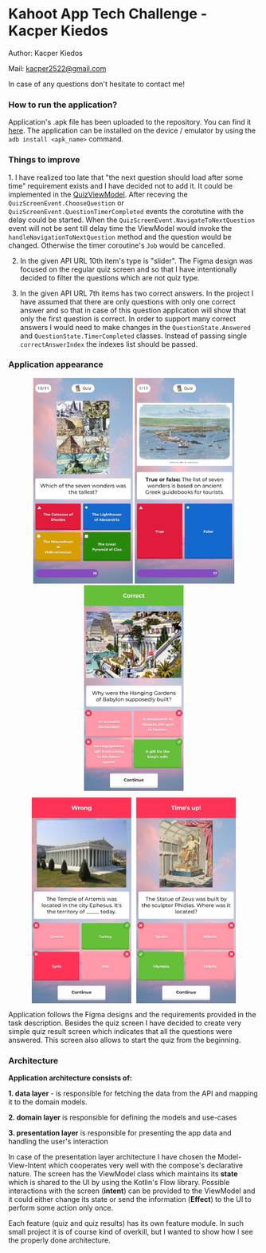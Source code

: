 # Kahoot App Tech Challenge - Kacper Kiedos

Author: Kacper Kiedos

Mail: kacper2522@gmail.com

In case of any questions don't hesitate to contact me!

### How to run the application?

Application's .apk file has been uploaded to the repository. You can find it [here](https://github.com/KacperKiedos/KahootAppTechChallenge/blob/main/artifacts/kacper-kiedos-kahoot-app-tech-challenge.apk). The application can be installed on the device / emulator by using the `adb install <apk_name>` command.

### Things to improve

1. I have realized too late that "the next question should load after some time" requirement exists and I have decided not to add it. It could be implemented in the [QuizViewModel](https://github.com/KacperKiedos/KahootAppTechChallenge/blob/main/feature/quiz/src/main/java/pl/kacperkiedos/kahootapptechchallenge/quiz/screen/QuizViewModel.kt). After receving the `QuizScreenEvent.ChooseQuestion` or `QuizScreenEvent.QuestionTimerCompleted` events the corotutine with the delay could be started. When the `QuizScreenEvent.NavigateToNextQuestion` event will not be sent till delay time the ViewModel would invoke the `handleNavigationToNextQuestion` method and the question would be changed. Otherwise the timer coroutine's `Job` would be cancelled.

2. In the given API URL 10th item's type is "slider". The Figma design was focused on the regular quiz screen and so that I have intentionally decided to filter the questions which are not quiz type.

3. In the given API URL 7th items has two correct answers. In the project I have assumed that there are only questions with only one correct answer and so that in case of this question application will show that only the first question is correct. In order to support many correct answers I would need to make changes in the `QuestionState.Answered` and `QuestionState.TimerCompleted` classes. Instead of passing single `correctAnswerIndex` the indexes list should be passed.

### Application appearance
<div style="text-align: center;">  <div>
    <img src="/screenshots/1.jpg" width="200" />
    <img src="/screenshots/2.jpg" width="200" />
    <img src="/screenshots/3.jpg" width="200" />
  </div>

  <div style="margin-top: 10px; display: flex; justify-content: center; gap: 10px;">
    <img src="/screenshots/4.jpg" width="200" />
    <img src="/screenshots/5.jpg" width="200" />
  </div>
</div>


Application follows the Figma designs and the requirements provided in the task description. Besides the quiz screen I have decided to create very simple  quiz result screen which indicates that all the questions were answered. This screen also allows to start the quiz from the beginning.

### Architecture

**Application architecture consists of:**

**1. data layer**  - is responsible for fetching the data from the API and mapping it to the domain models. 

**2. domain layer** is responsible for defining the models and use-cases

**3. presentation layer** is responsible for presenting the app data and handling the user's interaction

In case of the presentation layer architecture I have chosen the Model-View-Intent which cooperates very well with the compose's declarative nature. The screen has the ViewModel class which maintains its **state** which is shared to the UI by using the Kotlin's Flow library. Possible interactions with the screen (**intent**) can be provided to the ViewModel and it could either change its state or send the information (**Effect**) to the UI to perform some action only once.

Each feature (quiz and quiz results) has its own feature module. In such small project it is of course kind of overkill, but I wanted to show how I see the properly done architecture.
